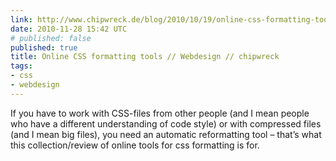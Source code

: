 ```yaml
---
link: http://www.chipwreck.de/blog/2010/10/19/online-css-formatting-tools/?utm_source=homepage&utm_medium=blog&utm_campaign=newlink
date: 2010-11-28 15:42 UTC
# published: false
published: true
title: Online CSS formatting tools // Webdesign // chipwreck
tags:
- css
- webdesign
---
```


If you have to work with CSS-files from other people (and I mean people who have a different understanding of code style) or with compressed files (and I mean big files), you need an automatic reformatting tool – that’s what this collection/review of online tools for css formatting is for.
